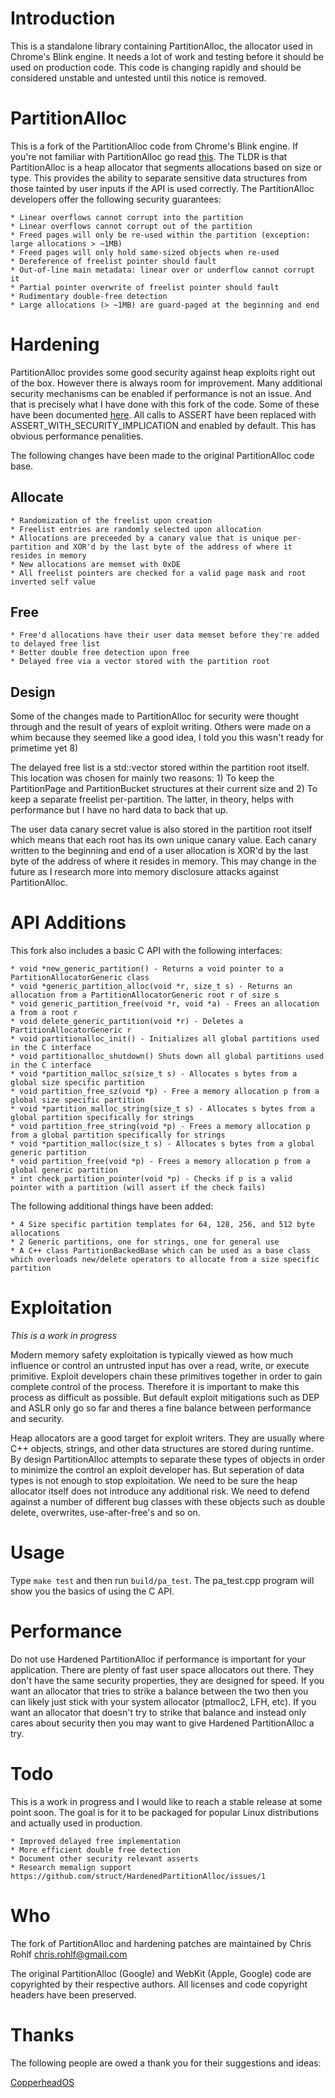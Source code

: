 # Introduction

This is a standalone library containing PartitionAlloc, the allocator used in Chrome's Blink engine. It needs a lot of work and testing before it should be used on production code. This code is changing rapidly and should be considered unstable and untested until this notice is removed.

# PartitionAlloc

This is a fork of the PartitionAlloc code from Chrome's Blink engine. If you're not familiar with PartitionAlloc go read [this](http://struct.github.io/partition_alloc.html). The TLDR is that PartitionAlloc is a heap allocator that segments allocations based on size or type. This provides the ability to separate sensitive data structures from those tainted by user inputs if the API is used correctly. The PartitionAlloc developers offer the following security guarantees:

	* Linear overflows cannot corrupt into the partition
	* Linear overflows cannot corrupt out of the partition
	* Freed pages will only be re-used within the partition (exception: large allocations > ~1MB)
	* Freed pages will only hold same-sized objects when re-used
	* Dereference of freelist pointer should fault
	* Out-of-line main metadata: linear over or underflow cannot corrupt it
	* Partial pointer overwrite of freelist pointer should fault
	* Rudimentary double-free detection
	* Large allocations (> ~1MB) are guard-paged at the beginning and end

# Hardening

PartitionAlloc provides some good security against heap exploits right out of the box. However there is always room for improvement. Many additional security mechanisms can be enabled if performance is not an issue. And that is precisely what I have done with this fork of the code. Some of these have been documented [here](http://struct.github.io/partition_alloc.html). All calls to ASSERT have been replaced with ASSERT_WITH_SECURITY_IMPLICATION and enabled by default. This has obvious performance penalities.

The following changes have been made to the original PartitionAlloc code base.

## Allocate

	* Randomization of the freelist upon creation
	* Freelist entries are randomly selected upon allocation
	* Allocations are preceeded by a canary value that is unique per-partition and XOR'd by the last byte of the address of where it resides in memory
	* New allocations are memset with 0xDE
	* All freelist pointers are checked for a valid page mask and root inverted self value

## Free

	* Free'd allocations have their user data memset before they're added to delayed free list
	* Better double free detection upon free
	* Delayed free via a vector stored with the partition root

## Design

Some of the changes made to PartitionAlloc for security were thought through and the result of years of exploit writing. Others were made on a whim because they seemed like a good idea, I told you this wasn't ready for primetime yet 8)

The delayed free list is a std::vector stored within the partition root itself. This location was chosen for mainly two reasons: 1) To keep the PartitionPage and PartitionBucket structures at their current size and 2) To keep a separate freelist per-partition. The latter, in theory, helps with performance but I have no hard data to back that up.

The user data canary secret value is also stored in the partition root itself which means that each root has its own unique canary value. Each canary written to the beginning and end of a user allocation is XOR'd by the last byte of the address of where it resides in memory. This may change in the future as I research more into memory disclosure attacks against PartitionAlloc.

# API Additions

This fork also includes a basic C API with the following interfaces:

	* void *new_generic_partition() - Returns a void pointer to a PartitionAllocatorGeneric class
	* void *generic_partition_alloc(void *r, size_t s) - Returns an allocation from a PartitionAllocatorGeneric root r of size s
	* void generic_partition_free(void *r, void *a) - Frees an allocation a from a root r
	* void delete_generic_partition(void *r) - Deletes a PartitionAllocatorGeneric r
	* void partitionalloc_init() - Initializes all global partitions used in the C interface
	* void partitionalloc_shutdown() Shuts down all global partitions used in the C interface
	* void *partition_malloc_sz(size_t s) - Allocates s bytes from a global size specific partition
	* void partition_free_sz(void *p) - Free a memory allocation p from a global size specific partition
	* void *partition_malloc_string(size_t s) - Allocates s bytes from a global partition specifically for strings
	* void partition_free_string(void *p) - Frees a memory allocation p from a global partition specifically for strings
	* void *partition_malloc(size_t s) - Allocates s bytes from a global generic partition
	* void partition_free(void *p) - Frees a memory allocation p from a global generic partition
	* int check_partition_pointer(void *p) - Checks if p is a valid pointer with a partition (will assert if the check fails)

The following additional things have been added:

	* 4 Size specific partition templates for 64, 128, 256, and 512 byte allocations
	* 2 Generic partitions, one for strings, one for general use
	* A C++ class PartitionBackedBase which can be used as a base class which overloads new/delete operators to allocate from a size specific partition

# Exploitation

_This is a work in progress_

Modern memory safety exploitation is typically viewed as how much influence or control an untrusted input has over a read, write, or execute primitive. Exploit developers chain these primitives together in order to gain complete control of the process. Therefore it is important to make this process as difficult as possible. But default exploit mitigations such as DEP and ASLR only go so far and theres a fine balance between performance and security.

Heap allocators are a good target for exploit writers. They are usually where C++ objects, strings, and other data structures are stored during runtime. By design PartitionAlloc attempts to separate these types of objects in order to minimize the control an exploit developer has. But seperation of data types is not enough to stop exploitation. We need to be sure the heap allocator itself does not introduce any additional risk. We need to defend against a number of different bug classes with these objects such as double delete, overwrites, use-after-free's and so on.

# Usage

Type `make test` and then run `build/pa_test`. The pa_test.cpp program will show you the basics of using the C API.

# Performance

Do not use Hardened PartitionAlloc if performance is important for your application. There are plenty of fast user space allocators out there. They don't have the same security properties, they are designed for speed. If you want an allocator that tries to strike a balance between the two then you can likely just stick with your system allocator (ptmalloc2, LFH, etc). If you want an allocator that doesn't try to strike that balance and instead only cares about security then you may want to give Hardened PartitionAlloc a try.

# Todo

This is a work in progress and I would like to reach a stable release at some point soon. The goal is for it to be packaged for popular Linux distributions and actually used in production.

	* Improved delayed free implementation
	* More efficient double free detection
	* Document other security relevant asserts
	* Research memalign support https://github.com/struct/HardenedPartitionAlloc/issues/1

# Who

The fork of PartitionAlloc and hardening patches are maintained by Chris Rohlf chris.rohlf@gmail.com

The original PartitionAlloc (Google) and WebKit (Apple, Google) code are copyrighted by their respective authors. All licenses and code copyright headers have been preserved.

# Thanks

The following people are owed a thank you for their suggestions and ideas:

[CopperheadOS](https://twitter.com/copperheados)